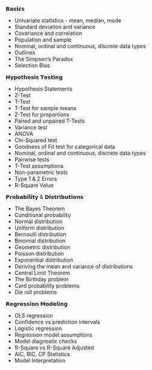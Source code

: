 𝗕𝗮𝘀𝗶𝗰𝘀
- Univariate statistics - mean, median, mode
- Standard deviation and variance
- Covariance and correlation
- Population and sample
- Nominal, ordinal and continuous, discrete data types
- Outlines
- The Simpson’s Paradox
- Selection Bias

𝗛𝘆𝗽𝗼𝘁𝗵𝗲𝘀𝗶𝘀 𝗧𝗲𝘀𝘁𝗶𝗻𝗴
- Hypothesis Statements
- Z-Test
- T-Test
- T-Test for sample means
- Z-Test for proportions
- Paired and unpaired T-Tests
- Variance test
- ANOVA
- Chi-Squared test
- Goodness of Fit test for categorical data
- Nominal, ordinal and continuous, discrete data types
- Pairwise tests
- T-Test assumptions
- Non-parametric tests
- Type 1 & 2 Errors
- R-Square Value

𝗣𝗿𝗼𝗯𝗮𝗯𝗶𝗹𝗶𝘁𝘆 & 𝗗𝗶𝘀𝘁𝗿𝗶𝗯𝘂𝘁𝗶𝗼𝗻𝘀
- The Bayes Theorem
- Conditional probability
- Normal distribution
- Uniform distribution
- Bernoulli distribution
- Binomial distribution
- Geometric distribution
- Poisson distribution
- Exponential distribution
- Deriving the mean and variance of distributions
- Central Limit Theorem
- The Birthday problem
- Card probability problems
- Die roll problems

𝗥𝗲𝗴𝗿𝗲𝘀𝘀𝗶𝗼𝗻 𝗠𝗼𝗱𝗲𝗹𝗶𝗻𝗴
- OLS regression
- Confidence vs prediction intervals
- Logistic regression
- Regression model assumptions
- Model diagnostic checks
- R-Square vs R-Square Adjusted
- AIC, BIC, CP Statistics
- Model Interpretation
